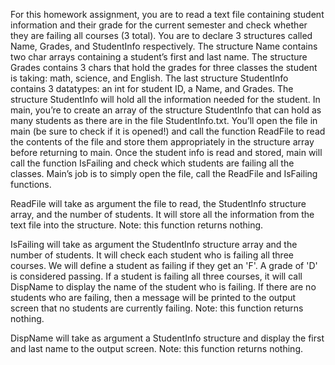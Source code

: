 For this homework assignment, you are to read a text file containing student information and their grade for the current semester and check whether they are failing all courses (3 total).  You are to declare 3 structures called Name, Grades, and StudentInfo respectively.  The structure Name contains two char arrays containing a student’s first and last name.  The structure Grades contains 3 chars that hold the grades for three classes the student is taking: math, science, and English.  The last structure StudentInfo contains 3 datatypes: an int for student ID, a Name, and Grades. The structure StudentInfo will hold all the information needed for the student.  In main, you’re to create an array of the structure StudentInfo that can hold as many students as there are in the file StudentInfo.txt.  You’ll open the file in main (be sure to check if it is opened!) and call the function ReadFile to read the contents of the file and store them appropriately in the structure array before returning to main.  Once the student info is read and stored, main will call the function IsFailing and check which students are failing all the classes. Main’s job is to simply open the file, call the ReadFile and IsFailing functions.

ReadFile will take as argument the file to read, the StudentInfo structure array, and the number of students.  It will store all the information from the text file into the structure. Note: this function returns nothing.

IsFailing will take as argument the StudentInfo structure array and the number of students. It will check each student who is failing all three courses.  We will define a student as failing if they get an 'F'.  A grade of 'D' is considered passing.  If a student is failing all three courses, it will call DispName to display the name of the student who is failing.  If there are no students who are failing, then a message will be printed to the output screen that no students are currently failing.  Note: this function returns nothing.

DispName will take as argument a StudentInfo structure and display the first and last name to the output screen. Note: this function returns nothing.
